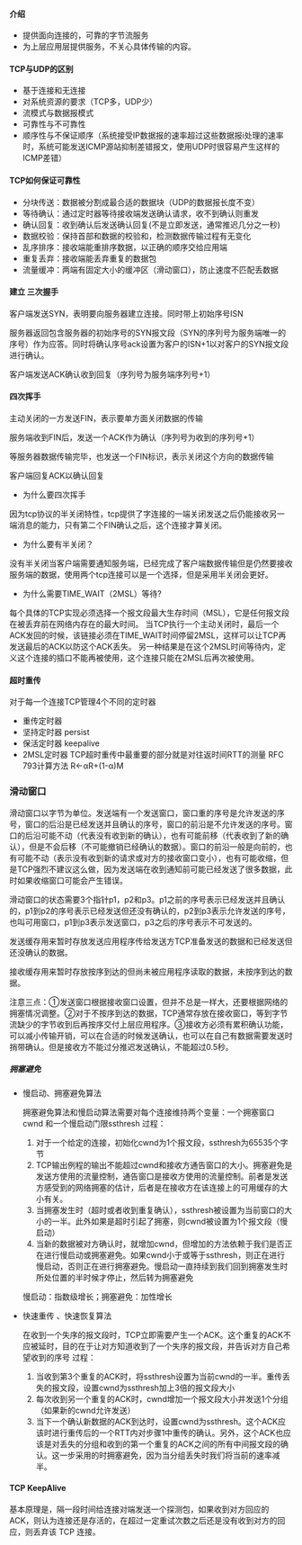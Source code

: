 #### 介绍

* 提供面向连接的，可靠的字节流服务
* 为上层应用层提供服务，不关心具体传输的内容。

#### TCP与UDP的区别
* 基于连接和无连接
* 对系统资源的要求（TCP多，UDP少）
* 流模式与数据报模式
* 可靠性与不可靠性
* 顺序性与不保证顺序（系统接受IP数据报的速率超过这些数据报i处理的速率时，系统可能发送ICMP源站抑制差错报文，使用UDP时很容易产生这样的ICMP差错）


#### TCP如何保证可靠性

* 分块传送：数据被分割成最合适的数据块（UDP的数据报长度不变）
* 等待确认：通过定时器等待接收端发送确认请求，收不到确认则重发
* 确认回复：收到确认后发送确认回复(不是立即发送，通常推迟几分之一秒)
* 数据校验：保持首部和数据的校验和，检测数据传输过程有无变化
* 乱序排序：接收端能重排序数据，以正确的顺序交给应用端
* 重复丢弃：接收端能丢弃重复的数据包
* 流量缓冲：两端有固定大小的缓冲区（滑动窗口），防止速度不匹配丢数据

#### 建立 三次握手

客户端发送SYN，表明要向服务器建立连接。同时带上初始序号ISN

服务器返回包含服务器的初始序号的SYN报文段（SYN的序列号为服务端唯一的序号）作为应答。同时将确认序号ack设置为客户的ISN+1以对客户的SYN报文段进行确认。

客户端发送ACK确认收到回复（序列号为服务端序列号+1）



#### 四次挥手

主动关闭的一方发送FIN，表示要单方面关闭数据的传输

服务端收到FIN后，发送一个ACK作为确认（序列号为收到的序列号+1）

等服务器数据传输完毕，也发送一个FIN标识，表示关闭这个方向的数据传输

客户端回复ACK以确认回复

* 为什么要四次挥手

因为tcp协议的半关闭特性，tcp提供了字连接的一端关闭发送之后仍能接收另一端消息的能力，只有第二个FIN确认之后，这个连接才算关闭。

* 为什么要有半关闭？

没有半关闭当客户端需要通知服务端，已经完成了客户端数据传输但是仍然要接收服务端的数据，使用两个tcp连接可以是一个选择，但是采用半关闭会更好。

* 为什么需要TIME_WAIT（2MSL）等待?

每个具体的TCP实现必须选择一个报文段最大生存时间（MSL），它是任何报文段在被丢弃前在网络内存在的最大时间。
当TCP执行一个主动关闭时，最后一个ACK发回的时候，该链接必须在TIME_WAIT时间停留2MSL，这样可以让TCP再发送最后的ACK以防这个ACK丢失。
另一种结果是在这个2MSL时间等待内，定义这个连接的插口不能再被使用，这个连接只能在2MSL后再次被使用。

#### 超时重传

对于每一个连接TCP管理4个不同的定时器
* 重传定时器
* 坚持定时器 persist
* 保活定时器 keepalive
* 2MSL定时器
TCP超时重传中最重要的部分就是对往返时间RTT的测量 RFC 793计算方法  R<-αR+(1-α)M

### 滑动窗口

滑动窗口以字节为单位。发送端有一个发送窗口，窗口重的序号是允许发送的序号，窗口的后沿是已经发送并且确认的序号，窗口的前沿是不允许发送的序号。窗口的后沿可能不动（代表没有收到新的确认），也有可能前移（代表收到了新的确认），但是不会后移（不可能撤销已经确认的数据）。窗口的前沿一般是向前的，也有可能不动（表示没有收到新的请求或对方的接收窗口变小），也有可能收缩，但是TCP强烈不建议这么做，因为发送端在收到通知前可能已经发送了很多数据，此时如果收缩窗口可能会产生错误。

滑动窗口的状态需要3个指针p1，p2和p3。p1之前的序号表示已经发送并且确认的，p1到p2的序号表示已经发送但还没有确认的，p2到p3表示允许发送的序号，也叫可用窗口，p1到p3表示发送窗口，p3之后的序号表示不可发送的。

发送缓存用来暂时存放发送应用程序传给发送方TCP准备发送的数据和已经发送但还没确认的数据。

接收缓存用来暂时存放按序到达的但尚未被应用程序读取的数据，未按序到达的数据。

注意三点：①发送窗口根据接收窗口设置，但并不总是一样大，还要根据网络的拥塞情况调整。②对于不按序到达的数据，TCP通常存放在接收窗口，等到字节流缺少的字节收到后再按序交付上层应用程序。③接收方必须有累积确认功能，可以减小传输开销，可以在合适的时候发送确认，也可以在自己有数据需要发送时捎带确认。但是接收方不能过分推迟发送确认，不能超过0.5秒。

##### 拥塞避免

* 慢启动、拥塞避免算法
  
  拥塞避免算法和慢启动算法需要对每个连接维持两个变量：一个拥塞窗口cwnd 和一个慢启动门限ssthresh
  过程：
  1. 对于一个给定的连接，初始化cwnd为1个报文段，ssthresh为65535个字节
  2. TCP输出例程的输出不能超过cwnd和接收方通告窗口的大小。拥塞避免是发送方使用的流量控制，通告窗口是接收方使用的流量控制。前者是发送方感受到的网络拥塞的估计，后者是在接收方在该连接上的可用缓存的大小有关。
  3. 当拥塞发生时（超时或者收到重复确认），ssthresh被设置为当前窗口的大小的一半。此外如果是超时引起了拥塞，则cwnd被设置为1个报文段（慢启动）
  4. 当新的数据被对方确认时，就增加cwnd，但增加的方法依赖于我们是否正在进行慢启动或拥塞避免。如果cwnd小于或等于ssthresh，则正在进行慢启动，否则正在进行拥塞避免。慢启动一直持续到我们回到拥塞发生时所处位置的半时候才停止，然后转为拥塞避免
  
  慢启动：指数级增长；拥塞避免：加性增长

* 快速重传 、快速恢复算法
  
  在收到一个失序的报文段时，TCP立即需要产生一个ACK。这个重复的ACK不应被延时，目的在于让对方知道收到了一个失序的报文段，并告诉对方自己希望收到的序号
  过程：
  1. 当收到第3个重复的ACK时，将ssthresh设置为当前cwnd的一半。重传丢失的报文段，设置cwnd为ssthresh加上3倍的报文段大小
  2. 每次收到另一个重复的ACK时，cwnd增加一个报文段大小并发送1个分组（如果新的cwnd允许发送）
  3. 当下一个确认新数据的ACK到达时，设置cwnd为ssthresh。这个ACK应该时进行重传后的一个RTT内对步骤1中重传的确认。另外，这个ACK也应该是对丢失的分组和收到的第一个重复的ACK之间的所有中间报文段的确认。这一步采用的时拥塞避免，因为当分组丢失时我们将当前的速率减半。

#### TCP KeepAlive 

基本原理是，隔一段时间给连接对端发送一个探测包，如果收到对方回应的 ACK，则认为连接还是存活的，在超过一定重试次数之后还是没有收到对方的回应，则丢弃该 TCP 连接。